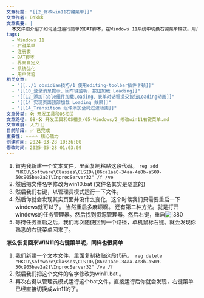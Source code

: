 ```yaml
---
文章标题: "[[2_修改win11右键菜单]]"
文章作者: Dakkk
文章概要: |
  本文详细介绍了如何通过运行简单的BAT脚本，在Windows 11系统中切换右键菜单样式。用户可以轻松地将Win11的精简右键菜单恢复为Win10的详细菜单，并通过类似方法再次切换回Win11样式，操作便捷，有效提升用户体验。
tags:
  - Windows 11
  - 右键菜单
  - 注册表
  - BAT脚本
  - 界面自定义
  - 系统优化
  - 用户体验
相关文章:
  - "[[../1_obsidian技巧/1_使用editing-toolbar插件卡顿]]"
  - "[[10_登录消息提示、回车键监听、按钮加载 Loading]]"
  - "[[12_添加Table组件加载Loading、表单对话框提交按钮Loading动画]]"
  - "[[14_实现页面顶部加载 Loading 效果]]"
  - "[[14_Transition 组件添加全局过渡动画]]"
文章分类: 🛠️ 开发工具和OS相关
文章路径: 08-🛠️ 开发工具和OS相关/05-Windows/2_修改win11右键菜单.md
文章难度: 入门 🌱
目前阶段: ✅ 已完成
重要性: ⭐⭐⭐⭐ 核心能力
创建时间: 2024-03-28 10:36:00
修改时间: 2025-05-28 01:03:09
---
```


1. 首先我新建一个文本文件，里面复制粘贴这段代码。 `reg add "HKCU\Software\Classes\CLSID\{86ca1aa0-34aa-4e8b-a509-50c905bae2a2}\InprocServer32" /f /ve`
2. 然后把文件名字修改为win10.bat (文件名其实是随意的)
3. 然后我们右键，以管理员模式运行一下文件。
4. 然后你就会发现其实页面并没什么变化，这个时候我们只需要重启一下windows就可以了。 当然重启多麻烦啊。 还有第二种方法。就是打开windows的任务管理器。然后找到资源管理器。然后右键，重启![|380](https://my-obsidian-image.oss-cn-guangzhou.aliyuncs.com/2024/04/5e1d101e267db649eb5e0f4176f4936a.png)
5. 等待任务重启之后，我们再次随便回到一个路径，单机鼠标右键。就会发现你熟悉的右键菜单回来了。

**怎么恢复回来WIN11的右键菜单呢，同样也很简单**


1. 我们新建一个文本文件，里面复制粘贴这段代码。` reg delete "HKCU\Software\Classes\CLSID\{86ca1aa0-34aa-4e8b-a509-50c905bae2a2}\InprocServer32" /va /f`
2. 然后我们把这个文件的名字修改为win11.bat 。
3. 再次右键以管理员模式运行这个bat文件。直接运行后你就会发现，右键菜单已经直接切换成win11的了。




